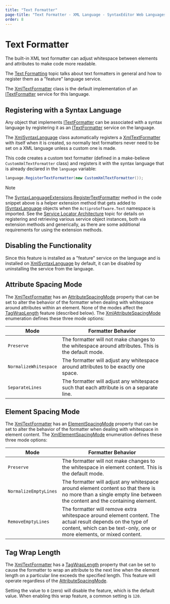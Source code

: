 ```yaml
---
title: "Text Formatter"
page-title: "Text Formatter - XML Language - SyntaxEditor Web Languages Add-on"
order: 8
---
```

# Text Formatter

The built-in XML text formatter can adjust whitespace between elements and attributes to make code more readable.

The [Text Formatting](../../text-parsing/advanced-text/text-formatting.md) topic talks about text formatters in general and how to register them as a "feature" language service.

The [XmlTextFormatter](xref:ActiproSoftware.Text.Languages.Xml.Implementation.XmlTextFormatter) class is the default implementation of an [ITextFormatter](xref:ActiproSoftware.Text.ITextFormatter) service for this language.

## Registering with a Syntax Language

Any object that implements [ITextFormatter](xref:ActiproSoftware.Text.ITextFormatter) can be associated with a syntax language by registering it as an [ITextFormatter](xref:ActiproSoftware.Text.ITextFormatter) service on the language.

The [XmlSyntaxLanguage](xref:ActiproSoftware.Text.Languages.Xml.Implementation.XmlSyntaxLanguage) class automatically registers a [XmlTextFormatter](xref:ActiproSoftware.Text.Languages.Xml.Implementation.XmlTextFormatter) with itself when it is created, so normally text formatters never need to be set on a XML language unless a custom one is made.

This code creates a custom text formatter (defined in a make-believe `CustomXmlTextFormatter` class) and registers it with the syntax language that is already declared in the `language` variable:

```csharp
language.RegisterTextFormatter(new CustomXmlTextFormatter());
```

> [!NOTE]
> The [SyntaxLanguageExtensions](xref:ActiproSoftware.Text.SyntaxLanguageExtensions).[RegisterTextFormatter](xref:ActiproSoftware.Text.SyntaxLanguageExtensions.RegisterTextFormatter*) method in the code snippet above is a helper extension method that gets added to [ISyntaxLanguage](xref:ActiproSoftware.Text.ISyntaxLanguage) objects when the `ActiproSoftware.Text` namespace is imported.  See the [Service Locator Architecture](../../language-creation/service-locator-architecture.md) topic for details on registering and retrieving various service object instances, both via extension methods and generically, as there are some additional requirements for using the extension methods.

## Disabling the Functionality

Since this feature is installed as a "feature" service on the language and is installed on [XmlSyntaxLanguage](xref:ActiproSoftware.Text.Languages.Xml.Implementation.XmlSyntaxLanguage) by default, it can be disabled by uninstalling the service from the language.

## Attribute Spacing Mode

The [XmlTextFormatter](xref:ActiproSoftware.Text.Languages.Xml.Implementation.XmlTextFormatter) has an [AttributeSpacingMode](xref:ActiproSoftware.Text.Languages.Xml.Implementation.XmlTextFormatter.AttributeSpacingMode) property that can be set to alter the behavior of the formatter when dealing with whitespace around attributes within an element.  None of the modes affect the [TagWrapLength](xref:ActiproSoftware.Text.Languages.Xml.Implementation.XmlTextFormatter.TagWrapLength) feature (described below).  The [XmlAttributeSpacingMode](xref:ActiproSoftware.Text.Languages.Xml.XmlAttributeSpacingMode) enumeration defines these three mode options:

| Mode | Formatter Behavior |
|-----|-----|
| `Preserve` | The formatter will not make changes to the whitespace around attributes. This is the default mode. |
| `NormalizeWhitespace` | The formatter will adjust any whitespace around attributes to be exactly one space. |
| `SeparateLines` | The formatter will adjust any whitespace such that each attribute is on a separate line. |

## Element Spacing Mode

The [XmlTextFormatter](xref:ActiproSoftware.Text.Languages.Xml.Implementation.XmlTextFormatter) has an [ElementSpacingMode](xref:ActiproSoftware.Text.Languages.Xml.Implementation.XmlTextFormatter.ElementSpacingMode) property that can be set to alter the behavior of the formatter when dealing with whitespace in element content.  The [XmlElementSpacingMode](xref:ActiproSoftware.Text.Languages.Xml.XmlElementSpacingMode) enumeration defines these three mode options:

| Mode | Formatter Behavior |
|-----|-----|
| `Preserve` | The formatter will not make changes to the whitespace in element content. This is the default mode. |
| `NormalizeEmptyLines` | The formatter will adjust any whitespace around element content so that there is no more than a single empty line between the content and the containing element. |
| `RemoveEmptyLines` | The formatter will remove extra whitespace around element content. The actual result depends on the type of content, which can be text-only, one or more elements, or mixed content. |

## Tag Wrap Length

The [XmlTextFormatter](xref:ActiproSoftware.Text.Languages.Xml.Implementation.XmlTextFormatter) has a [TagWrapLength](xref:ActiproSoftware.Text.Languages.Xml.Implementation.XmlTextFormatter.TagWrapLength) property that can be set to cause the formatter to wrap an attribute to the next line when the element length on a particular line exceeds the specified length. This feature will operate regardless of the [AttributeSpacingMode](xref:ActiproSoftware.Text.Languages.Xml.Implementation.XmlTextFormatter.AttributeSpacingMode).

Setting the value to `0` (zero) will disable the feature, which is the default value.  When enabling this wrap feature, a common setting is `120`.
